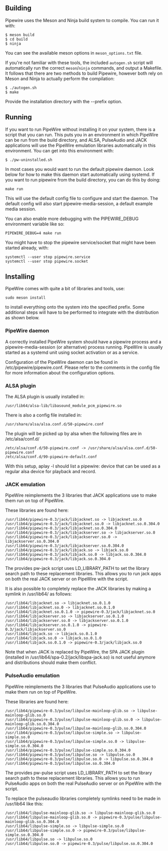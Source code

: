 ## Building

Pipewire uses the Meson and Ninja build system to compile. You can run it
with:

```
$ meson build
$ cd build
$ ninja
```

You can see the available meson options in `meson_options.txt` file.

If you're not familiar with these tools, the included `autogen.sh` script will
automatically run the correct `meson`/`ninja` commands, and output a Makefile.
It follows that there are two methods to build Pipewire, however both rely
on Meson and Ninja to actually perform the compilation:

```
$ ./autogen.sh
$ make
```

Provide the installation directory with the --prefix option.

## Running

If you want to run PipeWire without installing it on your system, there is a
script that you can run. This puts you in an environment in which PipeWire can
be run from the build directory, and ALSA, PulseAudio and JACK applications
will use the PipeWire emulation libraries automatically
in this environment. You can get into this environment with:

```
$ ./pw-uninstalled.sh
```

In most cases you would want to run the default pipewire daemon. Look
below for how to make this daemon start automatically using systemd.
If you want to run pipewire from the build directory, you can do this
by doing:

```
make run
```

This will use the default config file to configure and start the daemon.
The default config will also start pipewire-media-session, a default
example media session.

You can also enable more debugging with the PIPEWIRE_DEBUG environment
variable like so:

```
PIPEWIRE_DEBUG=4 make run
```

You might have to stop the pipewire service/socket that might have been
started already, with: 

```
systemctl --user stop pipewire.service
systemctl --user stop pipewire.socket
```

## Installing

PipeWire comes with quite a bit of libraries and tools, use: 

```
sudo meson install
```

to install everything onto the system into the specified prefix.
Some additional steps will have to be performed to integrate
with the distribution as shown below.

### PipeWire daemon

A correctly installed PipeWire system should have a pipewire
process and a pipewire-media-session (or alternative) process
running. PipeWire is usually started as a systemd unit using
socket activation or as a service.

Configuration of the PipeWire daemon can be found in
/etc/pipewire/pipewire.conf. Please refer to the comments in the 
config file for more information about the configuration options.

### ALSA plugin

The ALSA plugin is usually installed in:

```
/usr/lib64/alsa-lib/libasound_module_pcm_pipewire.so
```

There is also a config file installed in:

```
/usr/share/alsa/alsa.conf.d/50-pipewire.conf
```

The plugin will be picked up by alsa when the following files
are in /etc/alsa/conf.d/

```
/etc/alsa/conf.d/50-pipewire.conf -> /usr/share/alsa/alsa.conf.d/50-pipewire.conf
/etc/alsa/conf.d/99-pipewire-default.conf
```

With this setup, aplay -l should list a pipewire: device that can be used as
a regular alsa device for playback and record.

### JACK emulation

PipeWire reimplements the 3 libraries that JACK applications use to make
them run on top of PipeWire.

These libraries are found here:

```
/usr/lib64/pipewire-0.3/jack/libjacknet.so -> libjacknet.so.0
/usr/lib64/pipewire-0.3/jack/libjacknet.so.0 -> libjacknet.so.0.304.0
/usr/lib64/pipewire-0.3/jack/libjacknet.so.0.304.0
/usr/lib64/pipewire-0.3/jack/libjackserver.so -> libjackserver.so.0
/usr/lib64/pipewire-0.3/jack/libjackserver.so.0 -> libjackserver.so.0.304.0
/usr/lib64/pipewire-0.3/jack/libjackserver.so.0.304.0
/usr/lib64/pipewire-0.3/jack/libjack.so -> libjack.so.0
/usr/lib64/pipewire-0.3/jack/libjack.so.0 -> libjack.so.0.304.0
/usr/lib64/pipewire-0.3/jack/libjack.so.0.304.0

```

The provides pw-jack script uses LD_LIBRARY_PATH to set the library
search path to these replacement libraries. This allows you to run
jack apps on both the real JACK server or on PipeWire with the script.

It is also possible to completely replace the JACK libraries by making
a symlink in /usr/lib64/ as follows:

```
/usr/lib64/libjacknet.so -> libjacknet.so.0.1.0
/usr/lib64/libjacknet.so.0 -> libjacknet.so.0.1.0
/usr/lib64/libjacknet.so.0.1.0 -> pipewire-0.3/jack/libjacknet.so.0
/usr/lib64/libjackserver.so -> libjackserver.so.0.1.0
/usr/lib64/libjackserver.so.0 -> libjackserver.so.0.1.0
/usr/lib64/libjackserver.so.0.1.0 -> pipewire-0.3/jack/libjackserver.so.0
/usr/lib64/libjack.so -> libjack.so.0.1.0
/usr/lib64/libjack.so.0 -> libjack.so.0.1.0
/usr/lib64/libjack.so.0.1.0 -> pipewire-0.3/jack/libjack.so.0
```

Note that when JACK is replaced by PipeWire, the SPA JACK plugin (installed
in /usr/lib64/spa-0.2/jack/libspa-jack.so) is not useful anymore and
distributions should make them conflict.


### PulseAudio emulation

PipeWire reimplements the 3 libraries that PulseAudio applications use to make
them run on top of PipeWire.

These libraries are found here:

```
/usr/lib64/pipewire-0.3/pulse/libpulse-mainloop-glib.so -> libpulse-mainloop-glib.so.0
/usr/lib64/pipewire-0.3/pulse/libpulse-mainloop-glib.so.0 -> libpulse-mainloop-glib.so.0.304.0
/usr/lib64/pipewire-0.3/pulse/libpulse-mainloop-glib.so.0.304.0
/usr/lib64/pipewire-0.3/pulse/libpulse-simple.so -> libpulse-simple.so.0
/usr/lib64/pipewire-0.3/pulse/libpulse-simple.so.0 -> libpulse-simple.so.0.304.0
/usr/lib64/pipewire-0.3/pulse/libpulse-simple.so.0.304.0
/usr/lib64/pipewire-0.3/pulse/libpulse.so -> libpulse.so.0
/usr/lib64/pipewire-0.3/pulse/libpulse.so.0 -> libpulse.so.0.304.0
/usr/lib64/pipewire-0.3/pulse/libpulse.so.0.304.0
```

The provides pw-pulse script uses LD_LIBRARY_PATH to set the library
search path to these replacement libraries. This allows you to run
PulseAudio apps on both the real PulseAudio server or on PipeWire
with the script.

To replace the pulseaudio libraries completely symlinks need to be
made  in /usr/lib64 like this:

```
/usr/lib64/libpulse-mainloop-glib.so -> libpulse-mainloop-glib.so.0
/usr/lib64/libpulse-mainloop-glib.so.0 -> pipewire-0.3/pulse/libpulse-mainloop-glib.so.0.304.0
/usr/lib64/libpulse-simple.so -> libpulse-simple.so.0
/usr/lib64/libpulse-simple.so.0 -> pipewire-0.3/pulse/libpulse-simple.so.0.304.0
/usr/lib64/libpulse.so -> libpulse.so.0
/usr/lib64/libpulse.so.0 -> pipewire-0.3/pulse/libpulse.so.0.304.0
```
